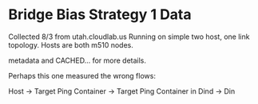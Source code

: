 # Bridge Bias Strategy 1 Data

Collected 8/3 from utah.cloudlab.us
Running on simple two host, one link topology.
Hosts are both m510 nodes.

metadata and CACHED... for more details.

Perhaps this one measured the wrong flows:

Host -> Target
Ping Container -> Target
Ping Container in Dind -> Din
